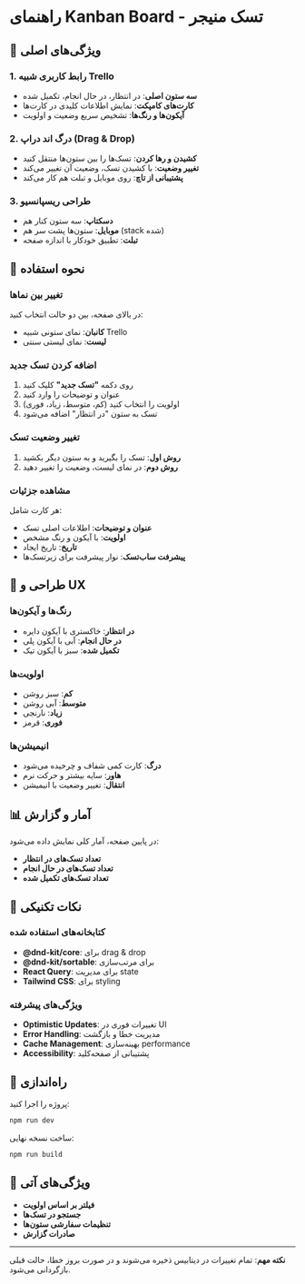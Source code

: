 # راهنمای Kanban Board - تسک منیجر

## 🎯 ویژگی‌های اصلی

### 1. رابط کاربری شبیه Trello
- **سه ستون اصلی**: در انتظار، در حال انجام، تکمیل شده
- **کارت‌های کامپکت**: نمایش اطلاعات کلیدی در کارت‌ها
- **آیکون‌ها و رنگ‌ها**: تشخیص سریع وضعیت و اولویت

### 2. درگ اند دراپ (Drag & Drop)
- **کشیدن و رها کردن**: تسک‌ها را بین ستون‌ها منتقل کنید
- **تغییر وضعیت**: با کشیدن تسک، وضعیت آن تغییر می‌کند
- **پشتیبانی از تاچ**: روی موبایل و تبلت هم کار می‌کند

### 3. طراحی ریسپانسیو
- **دسکتاپ**: سه ستون کنار هم
- **موبایل**: ستون‌ها پشت سر هم (stack شده)
- **تبلت**: تطبیق خودکار با اندازه صفحه

## 📱 نحوه استفاده

### تغییر بین نماها
در بالای صفحه، بین دو حالت انتخاب کنید:
- **کانبان**: نمای ستونی شبیه Trello
- **لیست**: نمای لیستی سنتی

### اضافه کردن تسک جدید
1. روی دکمه **"تسک جدید"** کلیک کنید
2. عنوان و توضیحات را وارد کنید
3. اولویت را انتخاب کنید (کم، متوسط، زیاد، فوری)
4. تسک به ستون "در انتظار" اضافه می‌شود

### تغییر وضعیت تسک
1. **روش اول**: تسک را بگیرید و به ستون دیگر بکشید
2. **روش دوم**: در نمای لیست، وضعیت را تغییر دهید

### مشاهده جزئیات
هر کارت شامل:
- **عنوان و توضیحات**: اطلاعات اصلی تسک
- **اولویت**: با آیکون و رنگ مشخص
- **تاریخ**: تاریخ ایجاد
- **پیشرفت ساب‌تسک**: نوار پیشرفت برای زیرتسک‌ها

## 🎨 طراحی و UX

### رنگ‌ها و آیکون‌ها
- **در انتظار**: خاکستری با آیکون دایره
- **در حال انجام**: آبی با آیکون پلی
- **تکمیل شده**: سبز با آیکون تیک

### اولویت‌ها
- **کم**: سبز روشن
- **متوسط**: آبی روشن
- **زیاد**: نارنجی
- **فوری**: قرمز

### انیمیشن‌ها
- **درگ**: کارت کمی شفاف و چرخیده می‌شود
- **هاور**: سایه بیشتر و حرکت نرم
- **انتقال**: تغییر وضعیت با انیمیشن

## 📊 آمار و گزارش

در پایین صفحه، آمار کلی نمایش داده می‌شود:
- **تعداد تسک‌های در انتظار**
- **تعداد تسک‌های در حال انجام**
- **تعداد تسک‌های تکمیل شده**

## 🔧 نکات تکنیکی

### کتابخانه‌های استفاده شده
- **@dnd-kit/core**: برای drag & drop
- **@dnd-kit/sortable**: برای مرتب‌سازی
- **React Query**: برای مدیریت state
- **Tailwind CSS**: برای styling

### ویژگی‌های پیشرفته
- **Optimistic Updates**: تغییرات فوری در UI
- **Error Handling**: مدیریت خطا و بازگشت
- **Cache Management**: بهینه‌سازی performance
- **Accessibility**: پشتیبانی از صفحه‌کلید

## 🚀 راه‌اندازی

پروژه را اجرا کنید:
```bash
npm run dev
```

ساخت نسخه نهایی:
```bash
npm run build
```

## 🔮 ویژگی‌های آتی

- **فیلتر بر اساس اولویت**
- **جستجو در تسک‌ها**
- **تنظیمات سفارشی ستون‌ها**
- **صادرات گزارش**

---

**نکته مهم**: تمام تغییرات در دیتابیس ذخیره می‌شوند و در صورت بروز خطا، حالت قبلی بازگردانی می‌شود. 